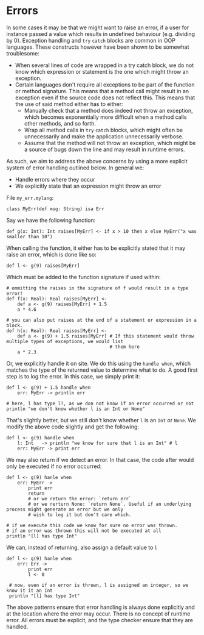 # Errors

In some cases it may be that we might want to raise an error, if a user for instance passed a value which results in 
undefined behaviour (e.g. dividing by 0). Exception handling and `try` `catch` blocks are common in OOP languages. These
constructs however have been shown to be somewhat troublesome:

* When several lines of code are wrapped in a try catch block, we do not know which expression or statement is the one 
  which might throw an exception.
* Certain languages don't require all exceptions to be part of the function or method signature. This means that a 
  method call might result in an exception even if the source code does not reflect this. This means that the use of
  said method either has to either: 
    * Manually check that a method does indeed not throw an exception, which becomes exponentially more difficult when a
      method calls other methods, and so forth. 
    * Wrap all method calls in `try` `catch` blocks, which might often be unnecessarily and make the application 
      unnecessarily verbose.
    * Assume that the method will not throw an exception, which might be a source of bugs down the line and may result
      in runtime errors.

As such, we aim to address the above concerns by using a more explicit system of error handling outlined below. In 
general we:
    
* Handle errors where they occur
* We explicitly state that an expression might throw an error

File `my_err.mylang`:

    class MyErr(def msg: String) isa Err
    
Say we have the following function:

    def g(x: Int): Int raises[MyErr] <- if x > 10 then x else MyErr("x was smaller than 10")
 
When calling the function, it either has to be explicitly stated that it may raise an error, which is done like so:

    def l <- g(9) raises[MyErr]
    
Which must be added to the function signature if used within:

    # ommitting the raises in the signature of f would result in a type error!
    def f(x: Real): Real raises[MyErr] <-
        def a <- g(9) raises[MyErr] + 1.5
        a * 4.6
    
    # you can also put raises at the end of a statement or expression in a block.
    def h(x: Real): Real raises[MyErr] <-
        def a <- g(9) + 1.5 raises[MyErr] # If this statement would throw multiple types of exceptions, we would list 
                                          # them here
        a * 2.3
    
Or, we explicitly handle it on site. We do this using the `handle when`, which matches the type of the returned value to
determine what to do. A good first step is to log the error. In this case, we simply print it:
    
    def l <- g(9) + 1.5 handle when
        err: MyErr -> println err
        
    # here, l has type l?, as we don not know if an error occurred or not
    println "we don't know whether l is an Int or None"
    
That's slightly better, but we still don't know whether `l` is an `Int` or `None`. We modify the above code slightly
and get the following:

    def l <- g(9) handle when
        l: Int   -> println "we know for sure that l is an Int" # l 
        err: MyErr -> print err
 
We may also return if we detect an error. In that case, the code after would only be executed if no error occurred:

    def l <- g(9) hanle when
        err: MyErr ->
            print err
            return
            # or we return the error: `return err`
            # or we rerturn None: `return None`. Useful if an underlying process might generate an error but we only
            # wish to log it but don't care which.
            
    # if we execute this code we know for sure no error was thrown.
    # if an error was thrown this will not be executed at all
    println "[l] has type Int"
    
We can, instead of returning, also assign a default value to l:

    def l <- g(9) hanle when
        err: Err ->
            print err
            l <- 0
            
     # now, even if an error is thrown, l is assigned an integer, so we know it it an Int
     println "[l] has type Int"
    
The above patterns ensure that error handling is always done explicitly and at the location where the error may occur.
There is no concept of runtime error. All errors must be explicit, and the type checker ensure that they are handled.
